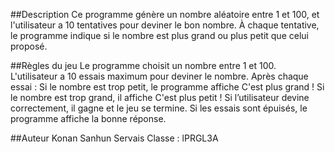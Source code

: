 ##Description
Ce programme génère un nombre aléatoire entre 1 et 100, et l'utilisateur a 10 tentatives pour deviner le bon nombre.
À chaque tentative, le programme indique si le nombre est plus grand ou plus petit que celui proposé.



 ##Règles du jeu
Le programme choisit un nombre entre 1 et 100.
L'utilisateur a 10 essais maximum pour deviner le nombre.
Après chaque essai :
Si le nombre est trop petit, le programme affiche C'est plus grand !
Si le nombre est trop grand, il affiche C'est plus petit !
Si l’utilisateur devine correctement, il gagne et le jeu se termine.
Si les essais sont épuisés, le programme affiche la bonne réponse.




 ##Auteur
Konan Sanhun Servais
Classe : lPRGL3A
 
